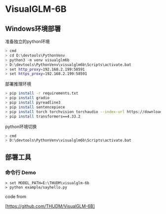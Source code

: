 
# VisualGLM-6B

## Windows环境部署

 准备独立的python环境
```bash
> cmd
> cd D:\devtools\PythonVenv
> python3 -m venv visualglm6b
> D:\devtools\PythonVenv\visualglm6b\Scripts\activate.bat
> set http_proxy=192.168.2.199:58591
> set https_proxy=192.168.2.199:58591
```

部署推理环境

```bash
> pip install -r requirements.txt
> pip install gradio
> pip install pyreadline3
> pip install sentencepiece
> pip install torch torchvision torchaudio --index-url https://download.pytorch.org/whl/cu118
> pip install transformers==4.33.2
```

python环境切换
```bash
> cmd
> D:\devtools\PythonVenv\visualglm6b\Scripts\activate.bat
```


## 部署工具

### 命令行 Demo

```shell
> set MODEL_PATH=E:\THUDM\visualglm-6b
> python example/sayhello.py
```

code from

[https://github.com/THUDM/VisualGLM-6B]